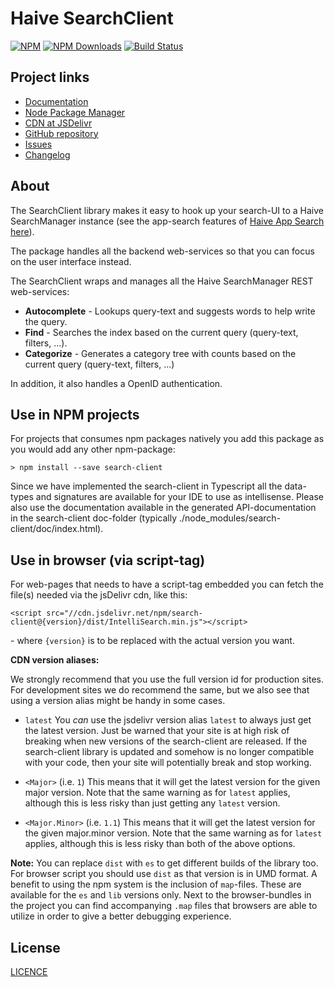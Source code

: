 # Haive SearchClient

[![NPM](https://nodei.co/npm/search-client.png?compact=true)](https://npmjs.com/package/search-client)
[![NPM Downloads](https://img.shields.io/npm/dt/search-client.svg)](https://npmjs.com/package/search-client)
[![Build Status](https://semaphoreci.com/api/v1/spiralis/search-client/branches/master/shields_badge.svg)](https://semaphoreci.com/spiralis/search-client)

## Project links

- <a href="https://the-haive.github.io/search-client/">Documentation</a>
- <a href="https://www.npmjs.com/package/search-client">Node Package Manager</a>
- <a href="https://www.jsdelivr.com/package/npm/search-client">CDN at JSDelivr</a>
- <a href="https://github.com/the-haive/search-client">GitHub repository</a>
- <a href="https://github.com/the-haive/search-client/issues">Issues</a>
- <a href="https://github.com/the-haive/search-client/blob/master/CHANGELOG.md">Changelog</a>

## About

The SearchClient library makes it easy to hook up your search-UI to a Haive SearchManager instance (see the app-search features of [Haive App Search here](https://haive.ai/solutions/application-search/)).

The package handles all the backend web-services so that you can focus on the user interface instead.

The SearchClient wraps and manages all the Haive SearchManager REST web-services:

- **Autocomplete** - Lookups query-text and suggests words to help write the query.
- **Find** - Searches the index based on the current query (query-text, filters, ...).
- **Categorize** - Generates a category tree with counts based on the current query (query-text, filters, ...)

In addition, it also handles a OpenID authentication.

## Use in NPM projects

For projects that consumes npm packages natively you add this package as you would add any other npm-package:

    > npm install --save search-client

Since we have implemented the search-client in Typescript all the data-types and signatures are available for your IDE to use as intellisense. Please also use the documentation available in the generated API-documentation in the search-client doc-folder (typically ./node_modules/search-client/doc/index.html).

## Use in browser (via script-tag)

For web-pages that needs to have a script-tag embedded you can fetch the file(s) needed via the jsDelivr cdn, like this:

    <script src="//cdn.jsdelivr.net/npm/search-client@{version}/dist/IntelliSearch.min.js"></script>

\- where `{version}` is to be replaced with the actual version you want.

**CDN version aliases:**

We strongly recommend that you use the full version id for production sites. For development sites we do recommend the same, but we also see that using a version alias might be handy in some cases.

- `latest`
  You *can* use the jsdelivr version alias `latest` to always just get the latest version. Just be warned that your site is at high risk of breaking when new versions of the search-client are released. If the search-client library is updated and somehow is no longer compatible with your code, then your site will potentially break and stop working.

- `<Major>` (i.e. `1`)
  This means that it will get the latest version for the given major version. Note that the same warning as for `latest` applies, although this is less risky than just getting any `latest` version.

- `<Major.Minor>` (i.e. `1.1`)
  This means that it will get the latest version for the given major.minor version. Note that the same warning as for `latest` applies, although this is less risky than both of the above options.

**Note:** You can replace `dist` with `es` to get different builds of the library too. For browser script you should use `dist` as that version is in UMD format.
A benefit to using the npm system is the inclusion of `map`-files. These are available for the `es` and `lib` versions only. Next to the browser-bundles in the project you can find accompanying `.map` files that browsers are able to utilize in order to give a better debugging experience.

## License

<a href="../LICENSE">LICENCE</a>
